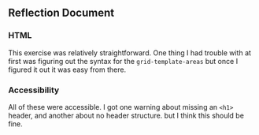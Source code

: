 ## Reflection Document

### HTML

This exercise was relatively straightforward. One thing I had trouble with at first was figuring out the syntax for the `grid-template-areas` but once I figured it out it was easy from there.

### Accessibility

All of these were accessible. I got one warning  about missing an `<h1>` header, and another about no header structure. but I think this should be fine.